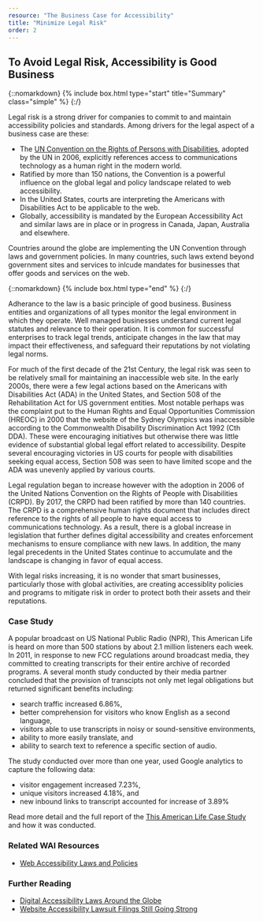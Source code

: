 ```yaml
---
resource: "The Business Case for Accessibility"
title: "Minimize Legal Risk"
order: 2
---
```


## To Avoid Legal Risk, Accessibility is Good Business

{::nomarkdown}
{% include box.html type="start" title="Summary" class="simple" %}
{:/}

Legal risk is a strong driver for companies to commit to and maintain accessibility policies and standards. Among drivers for the legal aspect of a business case are these:
* The [UN Convention on the Rights of Persons with Disabilities](http://www.un.org/disabilities/default.asp?navid=12&pid=150), adopted by the UN in 2006, explicitly references access to communications technology as a human right in the modern world. 
* Ratified by more than 150 nations, the Convention is a powerful influence on the global legal and policy landscape related to web accessibility. 
* In the United States, courts are interpreting the Americans with Disabilities Act to be applicable to the web.
* Globally, accessibility is mandated by the European Accessibility Act and similar laws are in place or in progress in Canada, Japan, Australia and elsewhere. 

Countries around the globe are implementing the UN Convention through laws and government policies. In many countries, such laws extend beyond government sites and services to inlcude mandates for businesses that offer goods and services on the web. 

{::nomarkdown}
{% include box.html type="end" %}
{:/}

Adherance to the law is a basic principle of good business. Business entities and organizations of all types monitor the legal environment in which they operate. Well managed businesses understand current legal statutes and relevance to their operation. It is common for successful enterprises to track legal trends, anticipate changes in the law that may impact their effectiveness, and safeguard their reputations by not violating legal norms. 

For much of the first decade of the 21st Century, the legal risk was seen to be relatively small for maintaining an inaccessible web site. In the early 2000s, there were a few legal actions based on the Americans with Disabilities Act (ADA) in the United States, and Section 508 of the Rehabilitation Act for US government entities. Most notable perhaps was the complaint put to the Human Rights and Equal Opportunities Commission (HREOC) in 2000 that the website of the Sydney Olympics was inaccessible according to the Commonwealth Disability Discrimination Act 1992 (Cth DDA). These were encouraging initiatives but otherwise there was little evidence of substantial global legal effort related to accessibility. Despite several encouraging victories in US courts for people with disabilities seeking equal access, Section 508 was seen to have limited scope and the ADA was unevenly applied by various courts.

Legal regulation began to increase however with the adoption in 2006 of the United Nations Convention on the Rights of People with Disabilities (CRPD). By 2017, the CRPD had been ratified by more than 140 countries. The CRPD is a comprehensive human rights document that includes direct reference to the rights of all people to have equal access to communications technology. As a result, there is a global increase in legislation that further defines digital accessibility and creates enforcement mechanisms to ensure compliance with new laws. In addition, the many legal precedents in the United States continue to accumulate and the landscape is changing in favor of equal access. 

With legal risks increasing, it is no wonder that smart businesses, particularly those with global activities, are creating accessiblity policies and programs to mitigate risk in order to protect both their assets and their reputations. 

### Case Study

A popular broadcast on US National Public Radio (NPR), This American Life is heard on more than 500 stations by about 2.1 million listeners each week. In 2011, in response to new FCC regulations around broadcast media, they committed to creating transcripts for their entire archive of recorded programs. A several month study conducted by their media partner concluded that the provision of transcipts not only met legal obligations but returned significant benefits including:

* search traffic increased 6.86%,
* better comprehension for visitors who know English as a second language,
* visitors able to use transcripts in noisy or sound-sensitive environments,
* ability to more easily translate, and
* ability to search text to reference a specific section of audio. 

The study conducted over more than one year, used Google analytics to capture the following data:
* visitor engagement increased 7.23%, 
* unique visitors increased 4.18%, and
* new inbound links to transcript accounted for increase of 3.89%

Read more detail and the full report of the [This American Life Case Study](https://www.3playmedia.com/customers/case-studies/this-american-life/) and how it was conducted. 

### Related WAI Resources
* [Web Accessibility Laws and Policies](https://www.w3.org/WAI/Policy/)

### Further Reading
* [Digital Accessibility Laws Around the Globe](http://www.lflegal.com/2013/05/gaad-legal/#United-Nations-Treaties) 
* [Website Accessibility Lawsuit Filings Still Going Strong](https://www.adatitleiii.com/2017/08/website-accessibility-lawsuit-filings-still-going-strong)




